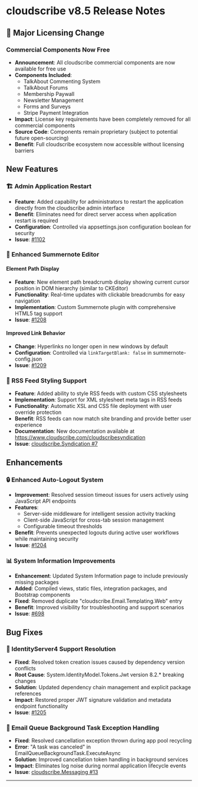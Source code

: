 # cloudscribe v8.5 Release Notes

## 🎉 Major Licensing Change

### Commercial Components Now Free
- **Announcement**: All cloudscribe commercial components are now available for free use
- **Components Included**:
  - TalkAbout Commenting System
  - TalkAbout Forums
  - Membership Paywall
  - Newsletter Management
  - Forms and Surveys
  - Stripe Payment Integration
- **Impact**: License key requirements have been completely removed for all commercial components
- **Source Code**: Components remain proprietary (subject to potential future open-sourcing)
- **Benefit**: Full cloudscribe ecosystem now accessible without licensing barriers

## New Features

### 🏗️ Admin Application Restart
- **Feature**: Added capability for administrators to restart the application directly from the cloudscribe admin interface
- **Benefit**: Eliminates need for direct server access when application restart is required
- **Configuration**: Controlled via appsettings.json configuration boolean for security
- **Issue**: [#1102](https://github.com/cloudscribe/cloudscribe/issues/1102)

### 📝 Enhanced Summernote Editor

#### Element Path Display
- **Feature**: New element path breadcrumb display showing current cursor position in DOM hierarchy (similar to CKEditor)
- **Functionality**: Real-time updates with clickable breadcrumbs for easy navigation
- **Implementation**: Custom Summernote plugin with comprehensive HTML5 tag support
- **Issue**: [#1208](https://github.com/cloudscribe/cloudscribe/issues/1208)

#### Improved Link Behavior
- **Change**: Hyperlinks no longer open in new windows by default
- **Configuration**: Controlled via `linkTargetBlank: false` in summernote-config.json
- **Issue**: [#1209](https://github.com/cloudscribe/cloudscribe/issues/1209)

### 📰 RSS Feed Styling Support
- **Feature**: Added ability to style RSS feeds with custom CSS stylesheets
- **Implementation**: Support for XML stylesheet meta tags in RSS feeds
- **Functionality**: Automatic XSL and CSS file deployment with user override protection
- **Benefit**: RSS feeds can now match site branding and provide better user experience
- **Documentation**: New documentation available at https://www.cloudscribe.com/cloudscribesyndication
- **Issue**: [cloudscribe.Syndication #7](https://github.com/cloudscribe/cloudscribe.Syndication/issues/7)

## Enhancements

### 🔒 Enhanced Auto-Logout System
- **Improvement**: Resolved session timeout issues for users actively using JavaScript API endpoints
- **Features**: 
  - Server-side middleware for intelligent session activity tracking
  - Client-side JavaScript for cross-tab session management
  - Configurable timeout thresholds
- **Benefit**: Prevents unexpected logouts during active user workflows while maintaining security
- **Issue**: [#1204](https://github.com/cloudscribe/cloudscribe/issues/1204)

### 📊 System Information Improvements
- **Enhancement**: Updated System Information page to include previously missing packages
- **Added**: Compiled views, static files, integration packages, and Bootstrap components
- **Fixed**: Removed duplicate "cloudscribe.Email.Templating.Web" entry
- **Benefit**: Improved visibility for troubleshooting and support scenarios
- **Issue**: [#698](https://github.com/cloudscribe/cloudscribe/issues/698)

## Bug Fixes

### 🔧 IdentityServer4 Support Resolution
- **Fixed**: Resolved token creation issues caused by dependency version conflicts
- **Root Cause**: System.IdentityModel.Tokens.Jwt version 8.2.* breaking changes
- **Solution**: Updated dependency chain management and explicit package references
- **Impact**: Restored proper JWT signature validation and metadata endpoint functionality
- **Issue**: [#1205](https://github.com/cloudscribe/cloudscribe/issues/1205)

### 📧 Email Queue Background Task Exception Handling
- **Fixed**: Resolved cancellation exception thrown during app pool recycling
- **Error**: "A task was canceled" in EmailQueueBackgroundTask.ExecuteAsync
- **Solution**: Improved cancellation token handling in background services
- **Impact**: Eliminates log noise during normal application lifecycle events
- **Issue**: [cloudscribe.Messaging #13](https://github.com/GreatHouseBarn/cloudscribe.Messaging/issues/13)

---
